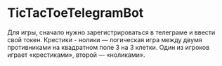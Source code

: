 # TicTacToeTelegramBot
Для игры, сначало нужно зарегистрироваться в телеграме и ввести свой токен.
Крестики - нолики — логическая игра между двумя противниками на квадратном поле 3 на 3 клетки.
Один из игроков играет «крестиками», второй — «ноликами».
